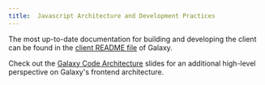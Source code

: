 ```yaml
---
title:  Javascript Architecture and Development Practices
---
```

<slot name="/develop/linkbox" />

The most up-to-date documentation for building and developing the client can be found in the [client README file](https://github.com/galaxyproject/galaxy/blob/dev/client/README.md) of Galaxy.

Check out the [Galaxy Code Architecture](https://training.galaxyproject.org/training-material/topics/dev/tutorials/architecture/slides.html#1) slides for an additional high-level perspective on Galaxy's frontend architecture.
